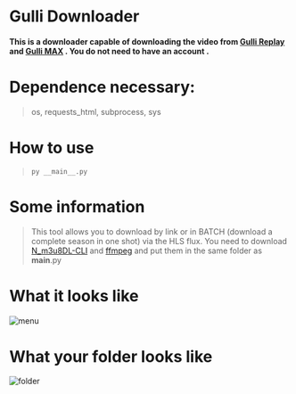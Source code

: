# Gulli Downloader

#### This is a downloader capable of downloading the video from [Gulli Replay](https://replay.gulli.fr/) and [Gulli MAX](https://svod.gulli.fr/) . **You do not need to have an account** .

# Dependence necessary:
> os, requests_html, subprocess, sys

# How to use
> ```py __main__.py```

# Some information
> This tool allows you to download by link or in BATCH (download a complete season in one shot) via the HLS flux.
> You need to download [N_m3u8DL-CLI](https://github.com/nilaoda/N_m3u8DL-CLI) and [ffmpeg](https://ffmpeg.org/) and put them in the same folder as __main__.py

# What it looks like
![menu](https://i.fiery.me/JejOq.png)

# What your folder looks like
![folder](https://i.fiery.me/jH6MJ.png)
